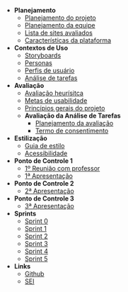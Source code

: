 - **Planejamento**
  - [Planejamento do projeto](./planning/project_planning.md)
  - [Planejamento da equipe](./planning/team_planning.md)
  - [Lista de sites avaliados](./planning/evaluated_sites.md)
  - [Características da plataforma](./planning/platform_features.md)
- **Contextos de Uso**
  - [Storyboards](./use_context/storyboards.md)
  - [Personas](./use_context/personas.md)
  - [Perfis de usuário](./use_context/user_profiles.md)
  - [Análise de tarefas](./use_context/tasks_analysis.md)
- **Avaliação**
  - [Avaliação heurísitca](./evaluation/heuristic_evaluation.md)
  - [Metas de usabilidade](./evaluation/usability_goals.md)
  - [Princípios gerais do projeto](./evaluation/project_general_principles.md)
  - **Avaliação da Análise de Tarefas**
    - [Planejamento da avaliação](./evaluation/task_analysis/planning.md)
    - [Termo de consentimento](./evaluation/task_analysis/consent_form.md)
- **Estilização**
  - [Guia de estilo](./styling/style_guide.md)
  - [Acessibilidade](./styling/accessibility.md)
- **Ponto de Controle 1**
  - [1º Reunião com professor](./meeting/PC1/professor_meeting_1.md)
  - [1ª Apresentação](./meeting/PC1/pc1_presentation.md)
- **Ponto de Controle 2**
  - [2ª Apresentação](./meeting/PC2/pc2_presentation.md)
- **Ponto de Controle 3**
  - [3ª Apresentação](./meeting/PC3/pc3_presentation.md)
- **Sprints**
  - [Sprint 0](./meeting/PC1/sprint_0.md)
  - [Sprint 1](./meeting/PC1/sprint_1.md)
  - [Sprint 2](./meeting/PC2/sprint_2.md)
  - [Sprint 3](./meeting/PC2/sprint_3.md)
  - [Sprint 4](./meeting/PC3/sprint_4.md)
  - [Sprint 5](./meeting/PC3/sprint_5.md)
- **Links**
  - [Github](https://github.com/Interacao-Humano-Computador/2020.1-SEI)
  - [SEI](https://sei.df.gov.br/sip/login.php?sigla_orgao_sistema=GDF&sigla_sistema=SEI)
